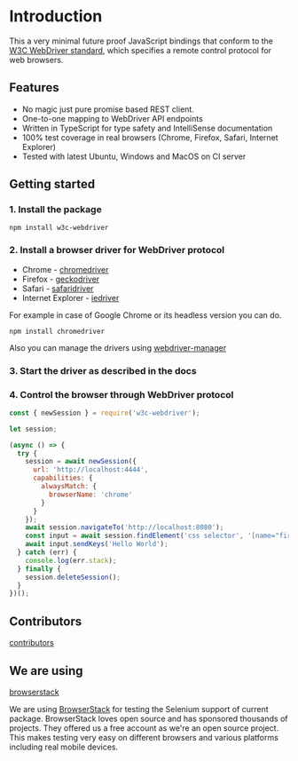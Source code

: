 # Introduction

This a very minimal future proof JavaScript bindings
that conform to the [W3C WebDriver standard](https://www.w3.org/TR/webdriver),
which specifies a remote control protocol for web browsers.

## Features
- No magic just pure promise based REST client.
- One-to-one mapping to WebDriver API endpoints
- Written in TypeScript for type safety and IntelliSense documentation
- 100% test coverage in real browsers (Chrome, Firefox, Safari, Internet Explorer)
- Tested with latest Ubuntu, Windows and MacOS on CI server

## Getting started

### 1. Install the package

    npm install w3c-webdriver

### 2. Install a browser driver for WebDriver protocol

* Chrome - [chromedriver](https://www.npmjs.com/package/chromedriver)
* Firefox - [geckodriver](https://www.npmjs.com/package/geckodriver)
* Safari - [safaridriver](https://developer.apple.com/documentation/webkit/testing_with_webdriver_in_safari)
* Internet Explorer - [iedriver](https://www.npmjs.com/package/iedriver)

For example in case of Google Chrome or its headless version you can do.

    npm install chromedriver

Also you can manage the drivers using [webdriver-manager](https://www.npmjs.com/package/webdriver-manager)

### 3. Start the driver as described in the docs

### 4. Control the browser through WebDriver protocol

```javascript
const { newSession } = require('w3c-webdriver');

let session;

(async () => {
  try {
    session = await newSession({
      url: 'http://localhost:4444',
      capabilities: {
        alwaysMatch: {
          browserName: 'chrome'
        }
      }
    });
    await session.navigateTo('http://localhost:8080');
    const input = await session.findElement('css selector', '[name="first-name"]');
    await input.sendKeys('Hello World');
  } catch (err) {
    console.log(err.stack);
  } finally {
    session.deleteSession();
  }
})();
```
## Contributors

[contributors](#contributors)

## We are using

[browserstack](#browserstack)

We are using [BrowserStack](https://www.browserstack.com) for testing the Selenium support of current package. BrowserStack loves open source and has sponsored thousands of projects. They offered us a free account as we're an open source project. This makes testing very easy on different browsers and various platforms including real mobile devices.
